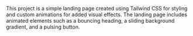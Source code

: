 This project is a simple landing page created using Tailwind CSS for styling and custom animations for added visual effects. 
The landing page includes animated elements such as a bouncing heading, a sliding background gradient, and a pulsing button.
